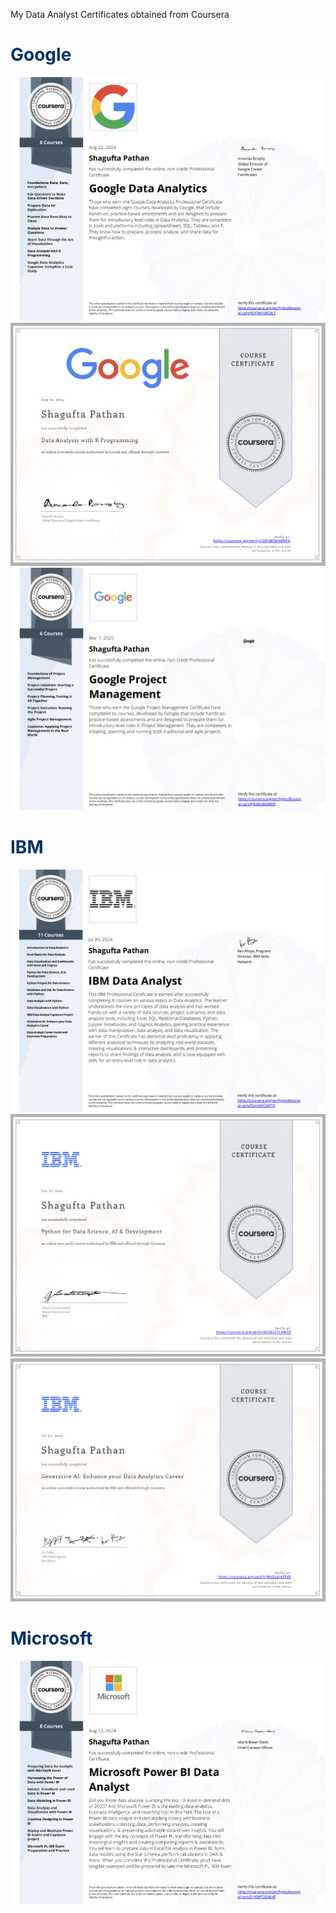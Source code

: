 My Data Analyst Certificates obtained from Coursera

# <span style="color:#003366;">Google</span>

![](/Google_DA/Google_Data_Anlytics.png)
![](/Google_DA/Google_R.png)
![](/Google_PM/Google_PM.png)
  
# <span style="color:#003366;">IBM</span>

![](/IBM_DA/IBM_DA.png)
![](/IBM_DA/IBM_Python.png)
![](/IBM_DA/IBM_AI.png)

# <span style="color:#003366;">Microsoft</span>

![](/Microsoft/Microsoft_BI.png)

